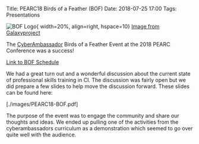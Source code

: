 Title: PEARC18 Birds of a Feather (BOF)
Date: 2018-07-25 17:00
Tags: Presentations

![BOF Logo](//galaxyproject.org/images/logos/GCC2014_BoF_LogoSquare.png){ width=20%, align=right, hspace=10}
[Image from Galaxyproject](//galaxyproject.org/)

The [CyberAmbassador](//colbrydi.github.io/cyberambassadors) Birds of a Feather Event at the 2018 PEARC Conference was a success!

[Link to BOF Schedule](//pearc18.conference-program.com/?page_id=10&id=bof122&sess=sess203)

We had a great turn out and a wonderful discussion about the current state of professional skills training in CI.  The discussion was fairly open but we did prepare a few slides to help move the discussion forward.  These slides can be found here:

[./images/PEARC18-BOF.pdf]

The purpose of the event was to engage the community and share our thoughts and ideas. We ended up pulling one of the activities from the cyberambassadors curriculum as a demonstration which seemed to go over quite well with the audience.  

